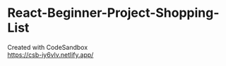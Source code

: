 # React-Beginner-Project-Shopping-List
Created with CodeSandbox
<br>
https://csb-iy6vlv.netlify.app/
